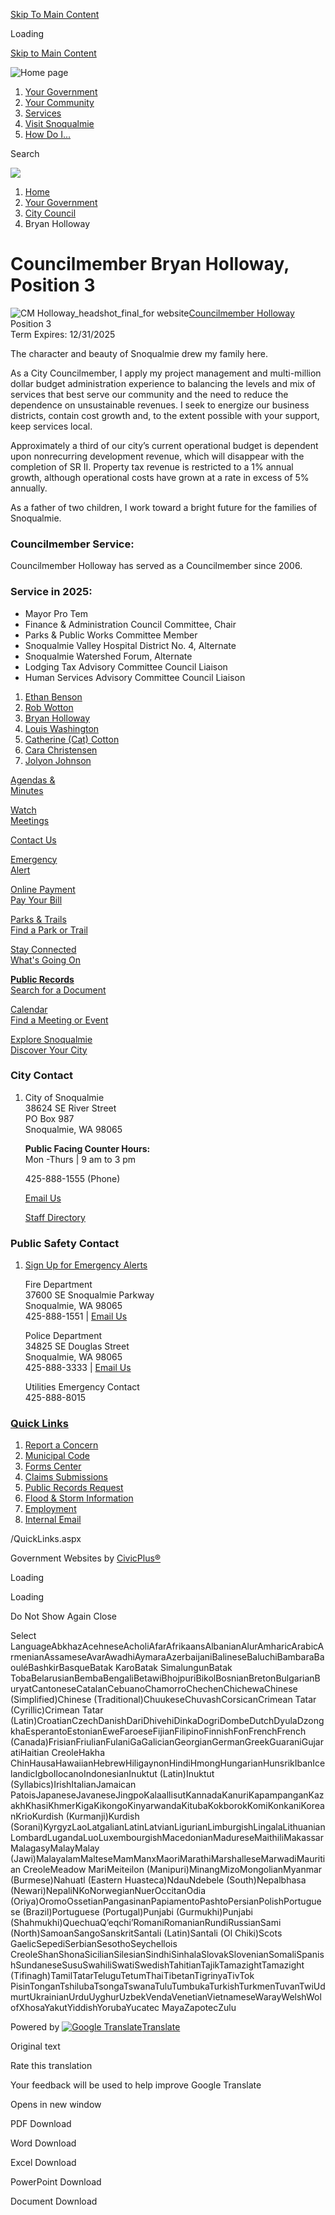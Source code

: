 [Skip To Main Content](https://www.snoqualmiewa.gov/491/Bryan-Holloway/)

Loading

[Skip to Main Content](https://www.snoqualmiewa.gov/491/Bryan-Holloway/)

![Home page](https://www.snoqualmiewa.gov/ImageRepository/Document?documentID=35514)

1. [Your Government](https://www.snoqualmiewa.gov/27/Your-Government)
2. [Your Community](https://www.snoqualmiewa.gov/31/Your-Community)
3. [Services](https://www.snoqualmiewa.gov/101/Services)
4. [Visit Snoqualmie](https://www.snoqualmiewa.gov/1052/Visit-Snoqualmie)
5. [How Do I...](https://www.snoqualmiewa.gov/820/How-Do-I)

Search

![](https://www.snoqualmiewa.gov/ImageRepository/Document?documentID=35513)

1. [Home](https://www.snoqualmiewa.gov)
2. [Your Government](https://www.snoqualmiewa.gov/27/Your-Government)
3. [City Council](https://www.snoqualmiewa.gov/526/City-Council)
4. Bryan Holloway

# Councilmember Bryan Holloway, Position 3

![CM Holloway_headshot_final_for website](https://www.snoqualmiewa.gov/ImageRepository/Document?documentId=37593)[Councilmember Holloway](mailto:%20bholloway@snoqualmiewa.gov)  
Position 3  
Term Expires: 12/31/2025

The character and beauty of Snoqualmie drew my family here.

As a City Councilmember, I apply my project management and multi-million dollar budget administration experience to balancing the levels and mix of services that best serve our community and the need to reduce the dependence on unsustainable revenues. I seek to energize our business districts, contain cost growth and, to the extent possible with your support, keep services local.

Approximately a third of our city’s current operational budget is dependent upon nonrecurring development revenue, which will disappear with the completion of SR II. Property tax revenue is restricted to a 1% annual growth, although operational costs have grown at a rate in excess of 5% annually.

As a father of two children, I work toward a bright future for the families of Snoqualmie.

### **Councilmember Service:**

Councilmember Holloway has served as a Councilmember since 2006.

### **Service in 2025:**

- Mayor Pro Tem
- Finance &amp; Administration Council Committee, Chair
- Parks &amp; Public Works Committee Member
- Snoqualmie Valley Hospital District No. 4, Alternate
- Snoqualmie Watershed Forum, Alternate
- Lodging Tax Advisory Committee Council Liaison
- Human Services Advisory Committee Council Liaison

<!--THE END-->

1. [Ethan Benson](https://www.snoqualmiewa.gov/788/Ethan-Benson)
2. [Rob Wotton](https://www.snoqualmiewa.gov/789/Rob-Wotton)
3. [Bryan Holloway](https://www.snoqualmiewa.gov/491/Bryan-Holloway)
4. [Louis Washington](https://www.snoqualmiewa.gov/492/Louis-Washington)
5. [Catherine (Cat) Cotton](https://www.snoqualmiewa.gov/490/Catherine-Cat-Cotton)
6. [Cara Christensen](https://www.snoqualmiewa.gov/494/Cara-Christensen)
7. [Jolyon Johnson](https://www.snoqualmiewa.gov/787/Jolyon-Johnson)

[Agendas &amp;  
Minutes](https://snoqualmie-wa.municodemeetings.com)

[Watch  
Meetings](https://www.youtube.com/user/SnoqualmieCityGovt)

[Contact Us](https://www.snoqualmiewa.gov/580/Contact-Us)

[Emergency  
Alert](https://www.snoqualmiewa.gov/551/Alerts)

[Online Payment  
Pay Your Bill](https://snoqualmie.merchanttransact.com/Login)

[Parks &amp; Trails  
Find a Park or Trail](https://www.snoqualmiewa.gov/184/Parks-Division)

[Stay Connected  
What's Going On](https://www.snoqualmiewa.gov/79/Stay-Connected)

[**Public Records**  
Search for a Document](https://www.snoqualmiewa.gov/1048/Public-Records)

[Calendar  
Find a Meeting or Event](https://www.snoqualmiewa.gov/calendar.aspx)

[Explore Snoqualmie  
Discover Your City](https://www.snoqualmiewa.gov/329/Visit-Snoqualmie)

### City Contact

1. City of Snoqualmie  
   38624 SE River Street  
   PO Box 987  
   Snoqualmie, WA 98065
   
   **Public Facing Counter Hours:**  
   Mon -Thurs | 9 am to 3 pm
   
   425-888-1555 (Phone)
   
   [Email Us](mailto:info@snoqualmiewa.gov)
   
   [Staff Directory](https://www.snoqualmiewa.gov/480/Staff-Directory)

### Public Safety Contact

1. [Sign Up for Emergency Alerts](https://www.snoqualmiewa.gov/551/Alerts)
   
   Fire Department  
   37600 SE Snoqualmie Parkway  
   Snoqualmie, WA 98065  
   425-888-1551 | [Email Us](mailto:jrellamas@snoqualmiewa.gov)
   
   Police Department  
   34825 SE Douglas Street  
   Snoqualmie, WA 98065  
   425-888-3333 | [Email Us](mailto:%20PoliceRecords@snoqualmiewa.gov)
   
   Utilities Emergency Contact  
   425-888-8015

### [Quick Links](https://www.snoqualmiewa.gov/QuickLinks.aspx?CID=14)

1. [Report a Concern](https://www.snoqualmiewa.gov/FormCenter/Concerns-Questions-16/Questions-Concerns-or-Requests-for-Servi-84)
2. [Municipal Code](https://www.codepublishing.com/WA/Snoqualmie)
3. [Forms Center](https://www.snoqualmiewa.gov/formcenter)
4. [Claims Submissions](https://www.snoqualmiewa.gov/149/City-Clerk)
5. [Public Records Request](https://www.snoqualmiewa.gov/321/Public-Records-Requests)
6. [Flood &amp; Storm Information](https://www.snoqualmiewa.gov/178/Emergency-Management)
7. [Employment](https://www.snoqualmiewa.gov/Jobs.aspx)
8. [Internal Email](https://login.microsoftonline.com)

/QuickLinks.aspx

Government Websites by [CivicPlus®](https://connect.civicplus.com/referral)

Loading

Loading

Do Not Show Again Close

Select LanguageAbkhazAcehneseAcholiAfarAfrikaansAlbanianAlurAmharicArabicArmenianAssameseAvarAwadhiAymaraAzerbaijaniBalineseBaluchiBambaraBaouléBashkirBasqueBatak KaroBatak SimalungunBatak TobaBelarusianBembaBengaliBetawiBhojpuriBikolBosnianBretonBulgarianBuryatCantoneseCatalanCebuanoChamorroChechenChichewaChinese (Simplified)Chinese (Traditional)ChuukeseChuvashCorsicanCrimean Tatar (Cyrillic)Crimean Tatar (Latin)CroatianCzechDanishDariDhivehiDinkaDogriDombeDutchDyulaDzongkhaEsperantoEstonianEweFaroeseFijianFilipinoFinnishFonFrenchFrench (Canada)FrisianFriulianFulaniGaGalicianGeorgianGermanGreekGuaraniGujaratiHaitian CreoleHakha ChinHausaHawaiianHebrewHiligaynonHindiHmongHungarianHunsrikIbanIcelandicIgboIlocanoIndonesianInuktut (Latin)Inuktut (Syllabics)IrishItalianJamaican PatoisJapaneseJavaneseJingpoKalaallisutKannadaKanuriKapampanganKazakhKhasiKhmerKigaKikongoKinyarwandaKitubaKokborokKomiKonkaniKoreanKrioKurdish (Kurmanji)Kurdish (Sorani)KyrgyzLaoLatgalianLatinLatvianLigurianLimburgishLingalaLithuanianLombardLugandaLuoLuxembourgishMacedonianMadureseMaithiliMakassarMalagasyMalayMalay (Jawi)MalayalamMalteseMamManxMaoriMarathiMarshalleseMarwadiMauritian CreoleMeadow MariMeiteilon (Manipuri)MinangMizoMongolianMyanmar (Burmese)Nahuatl (Eastern Huasteca)NdauNdebele (South)Nepalbhasa (Newari)NepaliNKoNorwegianNuerOccitanOdia (Oriya)OromoOssetianPangasinanPapiamentoPashtoPersianPolishPortuguese (Brazil)Portuguese (Portugal)Punjabi (Gurmukhi)Punjabi (Shahmukhi)QuechuaQʼeqchiʼRomaniRomanianRundiRussianSami (North)SamoanSangoSanskritSantali (Latin)Santali (Ol Chiki)Scots GaelicSepediSerbianSesothoSeychellois CreoleShanShonaSicilianSilesianSindhiSinhalaSlovakSlovenianSomaliSpanishSundaneseSusuSwahiliSwatiSwedishTahitianTajikTamazightTamazight (Tifinagh)TamilTatarTeluguTetumThaiTibetanTigrinyaTivTok PisinTonganTshilubaTsongaTswanaTuluTumbukaTurkishTurkmenTuvanTwiUdmurtUkrainianUrduUyghurUzbekVendaVenetianVietnameseWarayWelshWolofXhosaYakutYiddishYorubaYucatec MayaZapotecZulu

Powered by [![Google Translate](https://www.gstatic.com/images/branding/googlelogo/1x/googlelogo_color_42x16dp.png)Translate](https://translate.google.com)

Original text

Rate this translation

Your feedback will be used to help improve Google Translate

Opens in new window

PDF Download

Word Download

Excel Download

PowerPoint Download

Document Download
